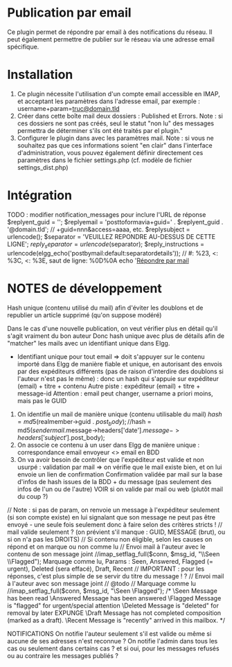 # Publication par email
Ce plugin permet de répondre par email à des notifications du réseau.
Il peut également permettre de publier sur le réseau via une adresse email spécifique.


# Installation
1. Ce plugin nécessite l'utilisation d'un compte email accessible en IMAP, et acceptant les paramètres dans l'adresse email, par exemple : username+param=truc@domain.tld
2. Créer dans cette boîte mail deux dossiers : Published et Errors. Note : si ces dossiers ne sont pas créés, seul le statut "non lu" des messages permettra de déterminer s'ils ont été traités par el plugin."
3. Configurer le plugin dans avec les paramètres mail. Note : si vous ne souhaitez pas que ces informations soient "en clair" dans l'interface d'administration, vous pouvez également définir directement ces paramètres dans le fichier settings.php (cf. modèle de fichier settings_dist.php)


# Intégration
TODO : modifier notification_messages pour inclure l'URL de réponse
  $replyent_guid = '';
  $replyemail = 'posttoformavia+guid=' . $replyent_guid . '@domain.tld'; // +guid=nnn&access=aaaa, etc.
  $replysubject = urlencode();
  $separator = 'VEUILLEZ REPONDRE AU-DESSUS DE CETTE LIGNE';
  $reply_separator = urlencode($separator);
  $reply_instructions = urlencode(elgg_echo('postbymail:default:separatordetails'));
  // #: %23, <: %3C, <: %3E, saut de ligne: %0D%0A
  echo '<a href="mailto:' . $replyemail . '?subject=' . $replysubject . '&body=%0D%0A%0D%0A%0D%0A' . $reply_separator . '%0D%0A' . $reply_instructions . '">Répondre par mail</a>


# NOTES de développement
Hash unique (contenu utilisé du mail) afin d'éviter les doublons et de republier un article supprimé (qu'on suppose modéré)

Dans le cas d'une nouvelle publication, on veut vérifier plus en détail qu'il s'agit vraiment du bon auteur
Donc hash unique avec plus de détails afin de "matcher" les mails avec un identifiant unique dans Elgg.
- Identifiant unique pour tout email => doit s'appuyer sur le contenu importé dans Elgg de manière fiable et unique, en autorisant des envois par des expéditeurs différents (pas de raison d'interdire des doublons si l'auteur n'est pas le même) : donc un hash qui s'appuie sur expéditeur (email) + titre + contenu
Autre piste : expéditeur (email) + titre + message-id
Attention  : email peut changer, username a priori moins, mais pas le GUID
1. On identifie un mail de manière unique (contenu utilisable du mail)
$hash = md5($realmember->guid . $post_body);
//$hash = md5($sendermail.$message->headers['date'].$message->headers['subject'].$post_body);
2. On associe ce contenu à un user dans Elgg de manière unique : correspondance email envoyeur <> email en BDD
3. On va avoir besoin de contrôler que l'expéditeur est valide et non usurpé :  validation par mail => on vérifie que le mail existe bien, et on lui envoie un lien de confirmation
Confirmation validée par mail sur la base d'infos de hash issues de la BDD + du message (pas seulement des infos de l'un ou de l'autre)
VOIR si on valide par mail ou web (plutôt mail du coup ?)



// Note : si pas de param, on renvoie un message à l'expéditeur seulement (si son compte existe) en lui signalant que son message ne peut pas être envoyé - une seule fois seulement donc à faire selon des critères stricts !
// mail valide seulement ? (on prévient s'il manque : GUID, MESSAGE (brut), ou si on n'a pas les DROITS)
// Si contenu non éligible, selon les causes on répond et on marque ou non comme lu
// Envoi mail à l'auteur avec le contenu de son message joint
//imap_setflag_full($conn, $msg_id, "\\Seen \\Flagged");   Marquage comme lu, Params : Seen, Answered, Flagged (= urgent), Deleted (sera effacé), Draft, Recent
// IMPORTANT : pour les réponses, c'est plus simple de se servir du titre du message !  ?
// Envoi mail à l'auteur avec son message joint
// @todo
// Marquage comme lu
//imap_setflag_full($conn, $msg_id, "\\Seen \\Flagged");
/*
\Seen       Message has been read
\Answered   Message has been answered
\Flagged    Message is "flagged" for urgent/special attention
\Deleted    Message is "deleted" for removal by later EXPUNGE
\Draft      Message has not completed composition (marked as a
draft).
\Recent     Message is "recently" arrived in this mailbox.
*/


NOTIFICATIONS
On notifie l'auteur seulement s'il est valide ou même si aucune de ses adresses n'est reconnue ?
On notifie l'admin dans tous les cas ou seulement dans certains cas ?
et si oui, pour les messages refusés ou au contraire les messages publiés ?


